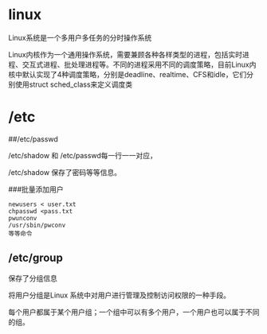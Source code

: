 # linux

Linux系统是一个多用户多任务的分时操作系统

Linux内核作为一个通用操作系统，需要兼顾各种各样类型的进程，包括实时进程、交互式进程、批处理进程等。不同的进程采用不同的调度策略，目前Linux内核中默认实现了4种调度策略，分别是deadline、realtime、CFS和idle，它们分别使用struct sched_class来定义调度类



# /etc

##/etc/passwd

/etc/shadow  和 /etc/passwd每一行一一对应，

/etc/shadow 保存了密码等等信息。

###批量添加用户

```
newusers < user.txt
chpasswd <pass.txt
pwunconv
/usr/sbin/pwconv
等等命令
```





## /etc/group

保存了分组信息

将用户分组是Linux 系统中对用户进行管理及控制访问权限的一种手段。

每个用户都属于某个用户组；一个组中可以有多个用户，一个用户也可以属于不同的组。

